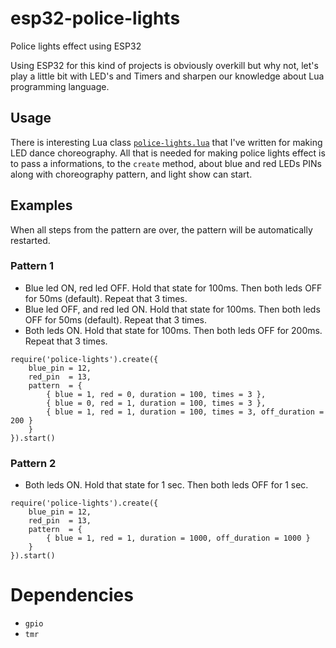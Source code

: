 # esp32-police-lights
Police lights effect using ESP32

Using ESP32 for this kind of projects is obviously overkill but why not, let's play a little bit with LED's and Timers and sharpen our knowledge about Lua programming language.

## Usage
There is interesting Lua class [`police-lights.lua`](https://github.com/abobija/esp32-police-lights/blob/master/police-lights.lua#L1) that I've written for making LED dance choreography. All that is needed for making police lights effect is to pass a informations, to the `create` method, about blue and red LEDs PINs along with choreography pattern, and light show can start.

## Examples

When all steps from the pattern are over, the pattern will be automatically restarted.

### Pattern 1

- Blue led ON, red led OFF. Hold that state for 100ms. Then both leds OFF for 50ms (default). Repeat that 3 times.
- Blue led OFF, and red led ON. Hold that state for 100ms. Then both leds OFF for 50ms (default). Repeat that 3 times.
- Both leds ON. Hold that state for 100ms. Then both leds OFF for 200ms. Repeat that 3 times.

```
require('police-lights').create({
    blue_pin = 12,
    red_pin  = 13,
    pattern  = {
        { blue = 1, red = 0, duration = 100, times = 3 },
        { blue = 0, red = 1, duration = 100, times = 3 },
        { blue = 1, red = 1, duration = 100, times = 3, off_duration = 200 }
    }
}).start()
```

### Pattern 2

- Both leds ON. Hold that state for 1 sec. Then both leds OFF for 1 sec.

```
require('police-lights').create({
    blue_pin = 12,
    red_pin  = 13,
    pattern  = {
        { blue = 1, red = 1, duration = 1000, off_duration = 1000 }
    }
}).start()
```

# Dependencies

- `gpio`
- `tmr`
